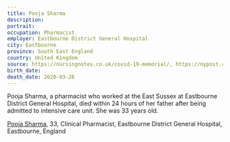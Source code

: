 ```yaml
---
title: Pooja Sharma
description: 
portrait: 
occupation: Pharmacist
employer: Eastbourne District General Hospital
city: Eastbourne
province: South East England
country: United Kingdom
source: https://nursingnotes.co.uk/covid-19-memorial/, https://nypost.com/2020/03/28/heathrow-worker-daughter-die-from-coronavirus-within-a-day-of-each-other/, https://www.mirror.co.uk/news/uk-news/coronavirus-kills-heathrow-worker-61-21769780
birth_date: 
death_date: 2020-03-26
---
```


Pooja Sharma, a pharmacist who worked at the East Sussex at Eastbourne District General Hospital, died within 24 hours of her father after being admitted to intensive care unit. She was 33 years old.

<a href="https://www.pharmacy.biz/pharmacist-succumbs-to-covid-19-hours-after-virus-takes-life-of-father/">Pooja Sharma</a>, 33, Clinical Pharmacist, Eastbourne District General Hospital, Eastbourne, England
